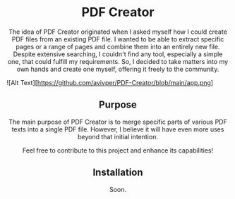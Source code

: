 <h1 style="text-align:center;">PDF Creator</h1>

<p style="text-align:center;">The idea of PDF Creator originated when I asked myself how I could create PDF files from an existing PDF file. I wanted to be able to extract specific pages or a range of pages and combine them into an entirely new file. Despite extensive searching, I couldn't find any tool, especially a simple one, that could fulfill my requirements. So, I decided to take matters into my own hands and create one myself, offering it freely to the community.

![Alt Text][https://github.com/avivper/PDF-Creator/blob/main/app.png]
</p>

<h2 style="text-align:center;">Purpose</h2>

<p style="text-align:center;">The main purpose of PDF Creator is to merge specific parts of various PDF texts into a single PDF file. However, I believe it will have even more uses beyond that initial intention.</p>

<p style="text-align:center;">Feel free to contribute to this project and enhance its capabilities!</p>

<h2 style="text-align:center;">Installation</h2>

<p style="text-align:center;">Soon.</p>
